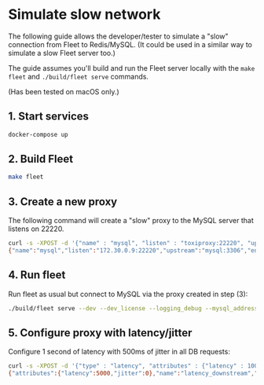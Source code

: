 # Simulate slow network

The following guide allows the developer/tester to simulate a "slow" connection from Fleet to Redis/MySQL.
(It could be used in a similar way to simulate a slow Fleet server too.)

The guide assumes you'll build and run the Fleet server locally with the `make fleet` and `./build/fleet serve` commands.

(Has been tested on macOS only.)

## 1. Start services

```sh
docker-compose up
```

## 2. Build Fleet

```sh
make fleet
```

## 3. Create a new proxy

The following command will create a "slow" proxy to the MySQL server that listens on 22220.

```sh
curl -s -XPOST -d '{"name" : "mysql", "listen" : "toxiproxy:22220", "upstream" : "mysql:3306"}' http://localhost:8474/proxies
{"name":"mysql","listen":"172.30.0.9:22220","upstream":"mysql:3306","enabled":true,"toxics":[]}%
```

## 4. Run fleet

Run fleet as usual but connect to MySQL via the proxy created in step (3):
```sh
./build/fleet serve --dev --dev_license --logging_debug --mysql_address localhost:22220 2>&1 | tee ~/fleet.txt
```

## 5. Configure proxy with latency/jitter

Configure 1 second of latency with 500ms of jitter in all DB requests:
```sh
curl -s -XPOST -d '{"type" : "latency", "attributes" : {"latency" : 1000, "jitter": 500}}' http://localhost:8474/proxies/mysql/toxics
{"attributes":{"latency":5000,"jitter":0},"name":"latency_downstream","type":"latency","stream":"downstream","toxicity":1}%
```

<meta name="pageOrderInSection" value="1400">
<meta name="description" value="A guide for simulating slow connections from a local Fleet server to a Redis or MySQL database">